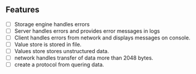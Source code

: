 ## Features

- [ ] Storage engine handles errors
- [ ] Server handles errors and provides error messages in logs
- [ ] Client handles errors from network and displays messages on console.
- [ ] Value store is stored in file.
- [ ] Values store stores unstructured data.
- [ ] network handles transfer of data more than 2048 bytes.
- [ ] create a protocol from quering data.
